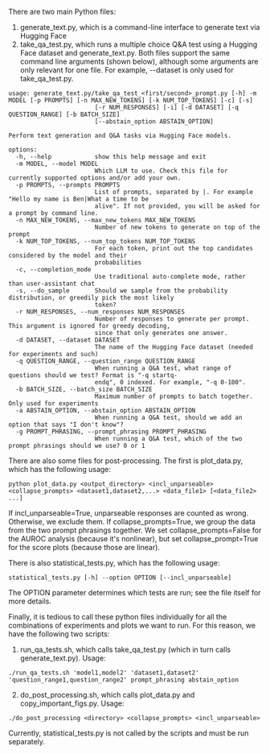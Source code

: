 There are two main Python files:
1. generate_text.py, which is a command-line interface to generate text via Hugging Face
2. take_qa_test.py, which runs a multiple choice Q&A test using a Hugging Face dataset and generate_text.py.
Both files support the same command line arguments (shown below), although some arguments are only relevant for one file. For example, --dataset is only used for take_qa_test.py.

```
usage: generate_text.py/take_qa_test_<first/second>_prompt.py [-h] -m MODEL [-p PROMPTS] [-n MAX_NEW_TOKENS] [-k NUM_TOP_TOKENS] [-c] [-s]
                        [-r NUM_RESPONSES] [-i] [-d DATASET] [-q QUESTION_RANGE] [-b BATCH_SIZE]
                        [--abstain_option ABSTAIN_OPTION]

Perform text generation and Q&A tasks via Hugging Face models.

options:
  -h, --help            show this help message and exit
  -m MODEL, --model MODEL
                        Which LLM to use. Check this file for currently supported options and/or add your own.
  -p PROMPTS, --prompts PROMPTS
                        List of prompts, separated by |. For example "Hello my name is Ben|What a time to be
                        alive". If not provided, you will be asked for a prompt by command line.
  -n MAX_NEW_TOKENS, --max_new_tokens MAX_NEW_TOKENS
                        Number of new tokens to generate on top of the prompt
  -k NUM_TOP_TOKENS, --num_top_tokens NUM_TOP_TOKENS
                        For each token, print out the top candidates considered by the model and their
                        probabilities
  -c, --completion_mode
                        Use traditional auto-complete mode, rather than user-assistant chat
  -s, --do_sample       Should we sample from the probability distribution, or greedily pick the most likely
                        token?
  -r NUM_RESPONSES, --num_responses NUM_RESPONSES
                        Number of responses to generate per prompt. This argument is ignored for greedy decoding,
                        since that only generates one answer.
  -d DATASET, --dataset DATASET
                        The name of the Hugging Face dataset (needed for experiments and such)
  -q QUESTION_RANGE, --question_range QUESTION_RANGE
                        When running a Q&A test, what range of questions should we test? Format is "-q startq-
                        endq", 0 indexed. For example, "-q 0-100".
  -b BATCH_SIZE, --batch_size BATCH_SIZE
                        Maximum number of prompts to batch together. Only used for experiments
  -a ABSTAIN_OPTION, --abstain_option ABSTAIN_OPTION
                        When running a Q&A test, should we add an option that says "I don't know"?
  -g PROMPT_PHRASING, --prompt_phrasing PROMPT_PHRASING
                        When running a Q&A test, which of the two prompt phrasings should we use? 0 or 1
```
There are also some files for post-processing. The first is plot_data.py, which has the following usage:
```
python plot_data.py <output_directory> <incl_unparseable> <collapse_prompts> <dataset1,dataset2,...> <data_file1> [<data_file2> ...]
```
If incl_unparseable=True, unparseable responses are counted as wrong. Otherwise, we exclude them. If collapse_prompts=True, we group the data from the two prompt phrasings together. We set collapse_prompts=False for the AUROC analysis (because it's nonlinear), but set collapse_prompt=True for the score plots (because those are linear).

There is also statistical_tests.py, which has the following usage:
```
statistical_tests.py [-h] --option OPTION [--incl_unparseable]
```
The OPTION parameter determines which tests are run; see the file itself for more details.

Finally, it is tedious to call these python files individually for all the combinations of experiments and plots we want to run. For this reason, we have the following two scripts:
1. run_qa_tests.sh, which calls take_qa_test.py (which in turn calls generate_text.py). Usage:
```
./run_qa_tests.sh 'model1,model2' 'dataset1,dataset2' 'question_range1,question_range2' prompt_phrasing abstain_option
```
2. do_post_processing.sh, which calls plot_data.py and copy_important_figs.py. Usage:
```
./do_post_processing <directory> <collapse_prompts> <incl_unparseable>
```
Currently, statistical_tests.py is not called by the scripts and must be run separately.

